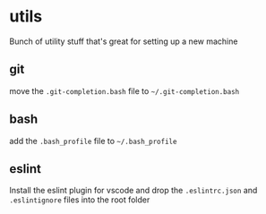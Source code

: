 # utils
Bunch of utility stuff that's great for setting up a new machine

## git
move the `.git-completion.bash` file to `~/.git-completion.bash`

## bash
add the `.bash_profile` file to `~/.bash_profile`

## eslint
Install the eslint plugin for vscode and drop the `.eslintrc.json` and `.eslintignore` files into the root folder
